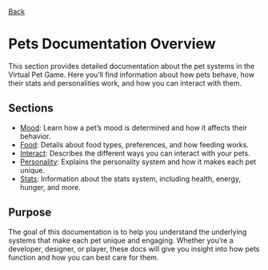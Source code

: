 [Back](../../README.md)

# Pets Documentation Overview

This section provides detailed documentation about the pet systems in the Virtual Pet Game. Here you’ll find information about how pets behave, how their stats and personalities work, and how you can interact with them.

## Sections

- [Mood](Mood.md): Learn how a pet’s mood is determined and how it affects their behavior.
- [Food](Food.md): Details about food types, preferences, and how feeding works.
- [Interact](Interact.md): Describes the different ways you can interact with your pets.
- [Personality](Personality.md): Explains the personality system and how it makes each pet unique.
- [Stats](Stats.md): Information about the stats system, including health, energy, hunger, and more.

## Purpose

The goal of this documentation is to help you understand the underlying systems that make each pet unique and engaging. Whether you’re a developer, designer, or player, these docs will give you insight into how pets function and how you can best care for them.